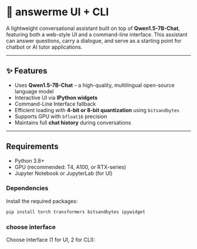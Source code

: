 # 🤖 answerme UI + CLI

A lightweight conversational assistant built on top of **Qwen1.5-7B-Chat**, featuring both a web-style UI and a command-line interface. This assistant can answer questions, carry a dialogue, and serve as a starting point for chatbot or AI tutor applications.

---

## ✨ Features

- Uses **Qwen1.5-7B-Chat** – a high-quality, multilingual open-source language model
- Interactive UI via **IPython widgets**
- Command-Line Interface fallback
- Efficient loading with **4-bit or 8-bit quantization** using `bitsandbytes`
- Supports GPU with `bfloat16` precision
- Maintains full **chat history** during conversations

---

## Requirements

- Python 3.8+
- GPU (recommended: T4, A100, or RTX-series)
- Jupyter Notebook or JupyterLab (for UI)

### Dependencies

Install the required packages:

```bash
pip install torch transformers bitsandbytes ipywidget
```

### choose interface
Choose interface (1 for UI, 2 for CLI):



